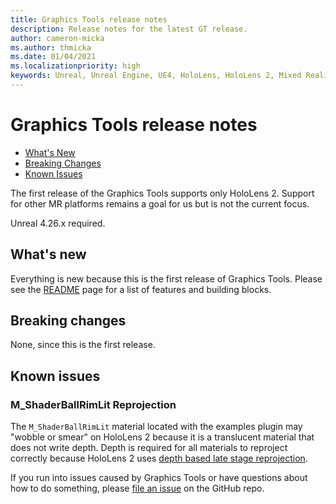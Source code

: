 ```yaml
---
title: Graphics Tools release notes
description: Release notes for the latest GT release.
author: cameron-micka
ms.author: thmicka
ms.date: 01/04/2021
ms.localizationpriority: high
keywords: Unreal, Unreal Engine, UE4, HoloLens, HoloLens 2, Mixed Reality, development, MRTK, GT, Graphics Tools, release notes
---
```


# Graphics Tools release notes

- [What's New](#whats-new)
- [Breaking Changes](#breaking-changes)
- [Known Issues](#known-issues)

The first release of the Graphics Tools supports only HoloLens 2. Support for other MR platforms remains a goal for us but is not the current focus.

Unreal 4.26.x required.

## What's new

Everything is new because this is the first release of Graphics Tools. Please see the [README](../README.md#graphics-building-blocks) page for a list of features and building blocks.

## Breaking changes

None, since this is the first release.

## Known issues

### M_ShaderBallRimLit Reprojection

The `M_ShaderBallRimLit` material located with the examples plugin may "wobble or smear" on HoloLens 2 because it is a translucent material that does not write depth. Depth is required for all materials to reproject correctly because HoloLens 2 uses [depth based late stage reprojection](/windows/mixed-reality/develop/platform-capabilities-and-apis/hologram-stability#reprojection).

If you run into issues caused by Graphics Tools or have questions about how to do something, please [file an issue](https://github.com/microsoft/MixedReality-GraphicsTools-Unreal/issues/new) on the GitHub repo.
